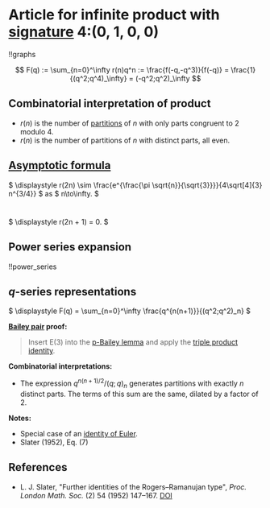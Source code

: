# Article for infinite product with [signature](../product_signature.html) 4:(0, 1, 0, 0)

!!graphs

$$ F(q) := \sum_{n=0}^\infty r(n)q^n := \frac{f(-q,-q^3)}{f(-q)} = \frac{1}{(q^2;q^4)_\infty} = (-q^2;q^2)_\infty $$

## Combinatorial interpretation of product

- $r(n)$ is the number of [partitions](../partitions.html#integer_partitions) of $n$ with only parts congruent to 2 modulo 4.
- $r(n)$ is the number of partitions of $n$ with distinct parts, all even.

## [Asymptotic formula](../asymptotics.html)

$ \displaystyle r(2n) \sim \frac{e^{\frac{\pi  \sqrt{n}}{\sqrt{3}}}}{4\sqrt[4]{3} n^{3/4}} $ as $ n\to\infty. $
#
$ \displaystyle r(2n + 1) = 0. $

## Power series expansion

!!power_series

## $q$-series representations

$ \displaystyle F(q) = \sum_{n=0}^\infty \frac{q^{n(n+1)}}{(q^2;q^2)_n} $

**[Bailey pair](../Bailey_pairs.html) proof:**
> Insert E(3) into the [p-Bailey lemma](../bailey_pairs.html#p_Bailey_lemma) and apply the [triple product identity](../q-series.html#triple_product).

**Combinatorial interpretations:**
- The expression $q^{n(n+1)/2}/(q;q)_n$ generates partitions with exactly $n$ distinct parts. The terms of this sum are the same, dilated by a factor of 2.
    
**Notes:**
- Special case of an [identity of Euler](../fundamental_q-hypergeometric_sums.html#Euler_id).
- Slater (1952), Eq. (7)
    
## References
- L. J. Slater, "Further identities of the Rogers–Ramanujan type", *Proc. London Math. Soc.* (2) 54 (1952) 147–167. [DOI](https://doi.org/10.1112/plms/s2-54.2.147)
